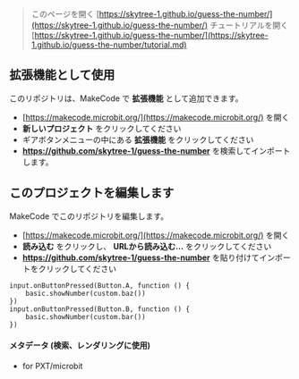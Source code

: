 
> このページを開く [https://skytree-1.github.io/guess-the-number/](https://skytree-1.github.io/guess-the-number/)
> チュートリアルを開く [https://skytree-1.github.io/guess-the-number/](https://skytree-1.github.io/guess-the-number/tutorial.md)
## 拡張機能として使用

このリポジトリは、MakeCode で **拡張機能** として追加できます。

* [https://makecode.microbit.org/](https://makecode.microbit.org/) を開く
* **新しいプロジェクト** をクリックしてください
* ギアボタンメニューの中にある **拡張機能** をクリックしてください
* **https://github.com/skytree-1/guess-the-number** を検索してインポートします。

## このプロジェクトを編集します

MakeCode でこのリポジトリを編集します。

* [https://makecode.microbit.org/](https://makecode.microbit.org/) を開く
* **読み込む** をクリックし、 **URLから読み込む...** をクリックしてください
* **https://github.com/skytree-1/guess-the-number** を貼り付けてインポートをクリックしてください


```blocks
input.onButtonPressed(Button.A, function () {
    basic.showNumber(custom.baz())
})
input.onButtonPressed(Button.B, function () {
    basic.showNumber(custom.bar())
})
```



#### メタデータ (検索、レンダリングに使用)

* for PXT/microbit
<script src="https://cdn.jsdelivr.net/gh/jp-rad/pxt-ubit-extension@0.5.0/.github/statics/gh-pages-embed.js"></script>
<script>makeCodeRender("{{ site.makecode.home_url }}", [ "custom=github:jp-rad/pxt-ubit-extension", ]);</script>



